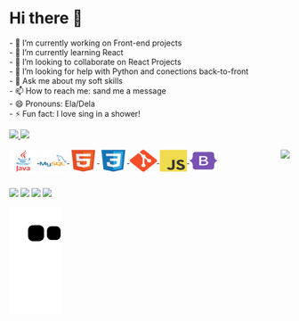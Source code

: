 <div>
 <h1> Hi there 👋</h1>
<p> - 🔭 I’m currently working on Front-end projects<br>
 - 🌱 I’m currently learning React<br>
 - 👯 I’m looking to collaborate on React Projects<br>
 - 🤔 I’m looking for help with Python and conections back-to-front<br>
 - 💬 Ask me about my soft skills<br>
 - 📫 How to reach me: sand me a message<br>
 - 😄 Pronouns: Ela/Dela<br>
 - ⚡ Fun fact: I love sing in a shower!</p>
  <div>
   <a href="https://github.com/AdrianaQMelo">
   <img height="168em" src="https://github-readme-stats.vercel.app/api?username=AdrianaQMelo&show_icons=true&theme=gruvbox&include_all_commits=true&count_private=true&border_radius=45%&bg_color=041C32&hide_border=true"/>
   <img height="170em" src="https://github-readme-stats.vercel.app/api/top-langs/?username=AdrianaQMelo&layout=compact&langs_count=7&theme=gruvbox&border_radius=32%&bg_color=041C32&hide_border=true"/>
 </div>

 <div style="display: inline_block"><br>
   <img align="center" height="40" width="50" src="https://github.com/devicons/devicon/blob/master/icons/java/java-original-wordmark.svg">
   <img align="center" height="40" width="50" src="https://github.com/devicons/devicon/blob/master/icons/mysql/mysql-original-wordmark.svg">
   <img align="center" height="40" width="50" src="https://github.com/devicons/devicon/blob/master/icons/html5/html5-original.svg">
   <img align="center" height="40" width="50" src="https://github.com/devicons/devicon/blob/master/icons/css3/css3-original.svg">
   <img align="center" height="40" width="50" src="https://github.com/devicons/devicon/blob/master/icons/git/git-original.svg">
   <img align="center" height="40" width="50" src="https://github.com/devicons/devicon/blob/master/icons/javascript/javascript-original.svg">
   <img align="center" height="40" width="50" src="https://github.com/devicons/devicon/blob/master/icons/bootstrap/bootstrap-plain.svg">
   <img align="right" src="https://i.picasion.com/pic91/670c552d9d9f6d48965c6e63a2cfcdda.gif">
   </div>

   ##

   <div>
   <a href="https://api.whatsapp.com/send?phone=5511989414181" target="_blank"><img src="https://img.shields.io/badge/WhatsApp-25D366?style=for-the-badge&logo=whatsapp&logoColor=white" target="_blank"></a>
    <a href = "mailto:adrianaqueirozdemelo@gmail.com"><img src="https://img.shields.io/badge/Gmail-D14836?style=for-the-badge&logo=gmail&logoColor=white" target="_blank"></a>
   <a href="https://www.linkedin.com/in/adrianaqmelo/" target="_blank"><img src="https://img.shields.io/badge/LinkedIn-0077B5?style=for-the-badge&logo=linkedin&logoColor=white" target="_blank"></a>
  <a href="https://ryan-stt.github.io/Portifolio/" target="_blank"><img src="https://img.shields.io/badge/Blogger-FF5722?style=for-the-badge&logo=blogger&logoColor=white" target="_blank"></a> 

   ![Snake animation](https://github.com/AdrianaQMelo/AdrianaQMelo/blob/output/github-contribution-grid-snake.svg)

 </div>
</div>
